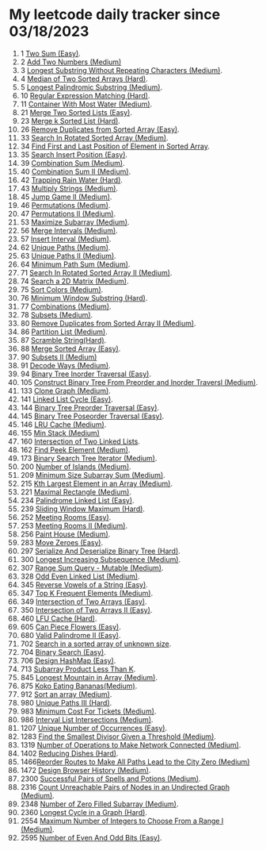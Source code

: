 # My leetcode daily tracker since 03/18/2023
1. 1 [Two Sum (Easy)](https://github.com/calebhuangsea/Leetcode/tree/main/leetcode/src/E1TwoSum).
2. 2 [Add Two Numbers (Medium)](https://github.com/calebhuangsea/Leetcode/tree/main/leetcode/src/M2AddTwoNumbers)
3. 3 [Longest Substring Without Repeating Characters (Medium)](https://github.com/calebhuangsea/Leetcode/tree/main/leetcode/src/M3LongestSubstringWithoutRepeatingCharacters).
4. 4 [Median of Two Sorted Arrays (Hard)](https://github.com/calebhuangsea/Leetcode/tree/main/leetcode/src/H4MedianOfTwoSortedArrays).
5. 5 [Longest Palindromic Substring (Medium)](https://github.com/calebhuangsea/Leetcode/tree/main/leetcode/src/M5LongestPalindromicSubstring).
6. 10 [Regular Expression Matching (Hard)](https://github.com/calebhuangsea/Leetcode/tree/main/leetcode/src/H10RegularExpressionMatching).
7. 11 [Container With Most Water (Medium)](https://github.com/calebhuangsea/Leetcode/tree/main/leetcode/src/M11ContainerWithMostWater).
8. 21 [Merge Two Sorted Lists (Easy)](https://github.com/calebhuangsea/Leetcode/tree/main/leetcode/src/E21MergeTwoSortedLists).
9. 23 [Merge k Sorted List (Hard)](https://github.com/calebhuangsea/Leetcode/tree/main/leetcode/src/H23MergeKSortedLists).
10. 26 [Remove Duplicates from Sorted Array (Easy)](https://github.com/calebhuangsea/Leetcode/tree/main/leetcode/src/E26RemoveDuplicatesFromSortedArray).
11. 33 [Search In Rotated Sorted Array (Medium)](https://github.com/calebhuangsea/Leetcode/tree/main/leetcode/src/M33SearchInRotatedSortedArray).
12. 34 [Find First and Last Position of Element in Sorted Array](https://github.com/calebhuangsea/Leetcode/tree/main/leetcode/src/M34FindFirstAndLastPostionOfElementInSortedArray).
13. 35 [Search Insert Position (Easy)](https://github.com/calebhuangsea/Leetcode/tree/main/leetcode/src/E35SearchInsertPosition).
14. 39 [Combination Sum (Medium)](https://github.com/calebhuangsea/Leetcode/tree/main/leetcode/src/M39CombinationSum).
15. 40 [Combination Sum II (Medium)](https://github.com/calebhuangsea/Leetcode/tree/main/leetcode/src/M40CombinationSumII).
16. 42 [Trapping Rain Water (Hard)](https://github.com/calebhuangsea/Leetcode/tree/main/leetcode/src/H42TrappingRainWater).
17. 43 [Multiply Strings (Medium)](https://github.com/calebhuangsea/Leetcode/tree/main/leetcode/src/M43MultiplyStrings).
18. 45 [Jump Game II (Medium)](https://github.com/calebhuangsea/Leetcode/tree/main/leetcode/src/M45JumpGameII).
19. 46 [Permutations (Medium)](https://github.com/calebhuangsea/Leetcode/tree/main/leetcode/src/M46Permutations).
20. 47 [Permutations II (Medium)](https://github.com/calebhuangsea/Leetcode/tree/main/leetcode/src/M47PermutationsII).
21. 53 [Maximize Subarray (Medium)](https://github.com/calebhuangsea/Leetcode/tree/main/leetcode/src/M53MaximumSubarray).
22. 56 [Merge Intervals (Medium)](https://github.com/calebhuangsea/Leetcode/tree/main/leetcode/src/M56MergeIntervals).
23. 57 [Insert Interval (Medium)](https://github.com/calebhuangsea/Leetcode/tree/main/leetcode/src/M57InsertInterval).
24. 62 [Unique Paths (Medium)](https://github.com/calebhuangsea/Leetcode/tree/main/leetcode/src/M62UniquePaths).
25. 63 [Unique Paths II (Medium)](https://github.com/calebhuangsea/Leetcode/tree/main/leetcode/src/M63UniquePathsII).
26. 64 [Minimum Path Sum (Medium)](https://github.com/calebhuangsea/Leetcode/tree/main/leetcode/src/M64MinimumPathSum).
27. 71 [Search In Rotated Sorted Array II (Medium)](https://github.com/calebhuangsea/Leetcode/tree/main/leetcode/src/M71SearchInRotatedSortedArrayII).
28. 74 [Search a 2D Matrix (Medium)](https://github.com/calebhuangsea/Leetcode/tree/main/leetcode/src/M74SearchA2DMatrix).
29. 75 [Sort Colors (Medium)](https://github.com/calebhuangsea/Leetcode/tree/main/leetcode/src/M75SortColors).
30. 76 [Minimum Window Substring (Hard)](https://github.com/calebhuangsea/Leetcode/tree/main/leetcode/src/H76MinimumWindowSubstring).
31. 77 [Combinations (Medium)](https://github.com/calebhuangsea/Leetcode/tree/main/leetcode/src/M77Combinations).
32. 78 [Subsets (Medium)](https://github.com/calebhuangsea/Leetcode/tree/main/leetcode/src/M78Subsets).
33. 80 [Remove Duplicates from Sorted Array II (Medium)](https://github.com/calebhuangsea/Leetcode/tree/main/leetcode/src/M80RemoveDuplicatedFromSortedArrayII).
34. 86 [Partition List (Medium)](https://github.com/calebhuangsea/Leetcode/tree/main/leetcode/src/MPartitionList).
35. 87 [Scramble String(Hard)](https://github.com/calebhuangsea/Leetcode/tree/main/leetcode/src/H87ScrambleString).
36. 88 [Merge Sorted Array (Easy)](https://github.com/calebhuangsea/Leetcode/tree/main/leetcode/src/E88MergeSodtedArray).
37. 90 [Subsets II (Medium)](https://github.com/calebhuangsea/Leetcode/tree/main/leetcode/src/M90SubsetsII)
38. 91 [Decode Ways (Medium)](https://github.com/calebhuangsea/Leetcode/tree/main/leetcode/src/M91DecodeWays).
39. 94 [Binary Tree Inorder Traversal (Easy)](https://github.com/calebhuangsea/Leetcode/tree/main/leetcode/src/E94BinaryTreeInorderTraversal).
40. 105 [Construct Binary Tree From Preorder and Inorder Traversl (Medium)](https://github.com/calebhuangsea/Leetcode/tree/main/leetcode/src/M105ConstructBinaryTreeFromPreorderAndInorderTraversal).
41. 133 [Clone Graph (Medium)](https://github.com/calebhuangsea/Leetcode/tree/main/leetcode/src/M133CloneGraph).
42. 141 [Linked List Cycle (Easy)](https://github.com/calebhuangsea/Leetcode/tree/main/leetcode/src/E141LinkedListCycle).
43. 144 [Binary Tree Preorder Traversal (Easy)](https://github.com/calebhuangsea/Leetcode/tree/main/leetcode/src/E144BinaryTreePreorderTraversal).
44. 145 [Binary Tree Poseorder Traversal (Easy)](https://github.com/calebhuangsea/Leetcode/tree/main/leetcode/src/E145BinaryTreePostorderTraversal).
45. 146 [LRU Cache (Medium)](https://github.com/calebhuangsea/Leetcode/tree/main/leetcode/src/MLRUCache).
46. 155 [Min Stack (Medium)](https://github.com/calebhuangsea/Leetcode/tree/main/leetcode/src/M155MinStack)
47. 160 [Intersection of Two Linked Lists](https://github.com/calebhuangsea/Leetcode/tree/main/leetcode/src/E160IntersectionOfTwoLinkedLists).
48. 162 [Find Peek Element (Medium)](https://github.com/calebhuangsea/Leetcode/tree/main/leetcode/src/M162FindPeekElement).
49. 173 [Binary Search Tree Iterator (Medium)](https://github.com/calebhuangsea/Leetcode/tree/main/leetcode/src/M173BinarySearchTreeIterator).
50. 200 [Number of Islands (Medium)](https://github.com/calebhuangsea/Leetcode/tree/main/leetcode/src/M200NumberOfIslands).
51. 209 [Minimum Size Subarray Sum (Medium)](https://github.com/calebhuangsea/Leetcode/tree/main/leetcode/src/M209MinimumSizeSubarraySum).
52. 215 [Kth Largest Element in an Array (Medium)](https://github.com/calebhuangsea/Leetcode/tree/main/leetcode/src/M215KthLargestElementInAnArray).
53. 221 [Maximal Rectangle (Medium)](https://github.com/calebhuangsea/Leetcode/tree/main/leetcode/src/M221MaximalRectangle).
54. 234 [Palindrome Linked List (Easy)](https://github.com/calebhuangsea/Leetcode/tree/main/leetcode/src/E234PalindromeLinkedList).
55. 239 [Sliding Window Maximum (Hard)](https://github.com/calebhuangsea/Leetcode/tree/main/leetcode/src/H239SlidingWindowMaximum).
56. 252 [Meeting Rooms (Easy)](https://github.com/calebhuangsea/Leetcode/tree/main/leetcode/src/E252MeetingRooms).
57. 253 [Meeting Rooms II (Medium)](https://github.com/calebhuangsea/Leetcode/tree/main/leetcode/src/M253MeetingRoomsII).
58. 256 [Paint House (Medium)](https://github.com/calebhuangsea/Leetcode/tree/main/leetcode/src/M256PaintHouse).
59. 283 [Move Zeroes (Easy)](https://github.com/calebhuangsea/Leetcode/tree/main/leetcode/src/E283MoveZeros).
60. 297 [Serialize And Deserialize Binary Tree (Hard)](https://github.com/calebhuangsea/Leetcode/tree/main/leetcode/src/H297SerializeAndDeserializeBinaryTree).
61. 300 [Longest Increasing Subsequence (Medium)](https://github.com/calebhuangsea/Leetcode/tree/main/leetcode/src/M300LongestIncreasingSubsequence).
62. 307 [Range Sum Query - Mutable (Medium)](https://github.com/calebhuangsea/Leetcode/tree/main/leetcode/src/M307RangeSumQueryMutable).
63. 328 [Odd Even Linked List (Medium)](https://github.com/calebhuangsea/Leetcode/tree/main/leetcode/src/M328OddEvenLinkedList).
64. 345 [Reverse Vowels of a String (Easy)](https://github.com/calebhuangsea/Leetcode/tree/main/leetcode/src/E345ReverseVowelsOfAString).
65. 347 [Top K Frequent Elements (Medium)](https://github.com/calebhuangsea/Leetcode/tree/main/leetcode/src/M347TopKFrequentElements).
66. 349 [Intersection of Two Arrays (Easy)](https://github.com/calebhuangsea/Leetcode/tree/main/leetcode/src/E349IntersectionofTwoArrays).
67. 350 [Intersection of Two Arrays II (Easy)](https://github.com/calebhuangsea/Leetcode/tree/main/leetcode/src/E350IntersectionofTwoArraysII).
68. 460 [LFU Cache (Hard)](https://github.com/calebhuangsea/Leetcode/tree/main/leetcode/src/H460LFUCache).
69. 605 [Can Piece Flowers (Easy)](https://github.com/calebhuangsea/Leetcode/tree/main/leetcode/src/E605CanPieceFlowers).
70. 680 [Valid Palindrome II (Easy)](https://github.com/calebhuangsea/Leetcode/tree/main/leetcode/src/E680ValidPalindromeII).
71. 702 [Search in a sorted array of unknown size](https://github.com/calebhuangsea/Leetcode/tree/main/leetcode/src/M702SearchInASortedArrayOfUnknownSize).
72. 704 [Binary Search (Easy)](https://github.com/calebhuangsea/Leetcode/tree/main/leetcode/src/E704BinarySearch).
73. 706 [Design HashMap (Easy)](https://github.com/calebhuangsea/Leetcode/tree/main/leetcode/src/E706DesignHashMap).
74. 713 [Subarray Product Less Than K](https://github.com/calebhuangsea/Leetcode/tree/main/leetcode/src/M713SubarrayProductLessThanK).
75. 845 [Longest Mountain in Array (Medium)](https://github.com/calebhuangsea/Leetcode/tree/main/leetcode/src/M845LongestMountainInArray).
76. 875 [Koko Eating Bananas(Medium)](https://github.com/calebhuangsea/Leetcode/tree/main/leetcode/src/M875KokoEatingBananas).
77. 912 [Sort an array (Medium)](https://github.com/calebhuangsea/Leetcode/tree/main/leetcode/src/M912SortAnArray).
78. 980 [Unique Paths III (Hard)](https://github.com/calebhuangsea/Leetcode/tree/main/leetcode/src/H980UniquePathsIII).
79. 983 [Minimum Cost For Tickets (Medium)](https://github.com/calebhuangsea/Leetcode/tree/main/leetcode/src/M983MinimumCostForTickets).
80. 986 [Interval List Intersections (Medium)](https://github.com/calebhuangsea/Leetcode/tree/main/leetcode/src/M986IntervalListIntersections).
81. 1207 [Unique Number of Occurrences (Easy)](https://github.com/calebhuangsea/Leetcode/tree/main/leetcode/src/E1207UniqueNumberOfOccurrences).
82. 1283 [Find the Smallest Divisor Given a Threshold (Medium)](https://github.com/calebhuangsea/Leetcode/tree/main/leetcode/src/M1283FindTheSmallestDivisorGivenAThreshold).
83. 1319 [Number of Operations to Make Network Connected (Medium)](https://github.com/calebhuangsea/Leetcode/tree/main/leetcode/src/M1319NumberOfOperationsToMakeNetworkConnected).
84. 1402 [Reducing Dishes (Hard)](https://github.com/calebhuangsea/Leetcode/tree/main/leetcode/src/H1402ReducingDishes).
85. 1466[Reorder Routes to Make All Paths Lead to the City Zero (Medium)](https://github.com/calebhuangsea/Leetcode/tree/main/leetcode/src/M1466ReorderRoutesToMakeAllPathsLeadToTheCityZero)
86. 1472 [Design Browser History (Medium)](https://github.com/calebhuangsea/Leetcode/tree/main/leetcode/src/M1472DesignBrowserHistory).
87. 2300 [Successful Pairs of Spells and Potions (Medium)](https://github.com/calebhuangsea/Leetcode/tree/main/leetcode/src/M2300SuccessfulPairsOfSpellsAndPotions).
88. 2316 [Count Unreachable Pairs of Nodes in an Undirected Graph (Medium)](https://github.com/calebhuangsea/Leetcode/tree/main/leetcode/src/M1472DesignBrowserHistory).
89. 2348 [Number of Zero Filled Subarray (Medium)](https://github.com/calebhuangsea/Leetcode/tree/main/leetcode/src/M2316CountUnreachablePairsOfNodesInAnUndirectedGraph).
90. 2360 [Longest Cycle in a Graph (Hard)](https://github.com/calebhuangsea/Leetcode/tree/main/leetcode/src/H2360LongestCycleInAGraph).
91. 2554 [Maximum Number of Integers to Choose From a Range I (Medium)](https://github.com/calebhuangsea/Leetcode/tree/main/leetcode/src/M2554MaximumNumberOfIntegersToChooseFromARangeI).
92. 2595 [Number of Even And Odd Bits (Easy)](https://github.com/calebhuangsea/Leetcode/tree/main/leetcode/src/E2595NumberOfEvenAndOddBits).
